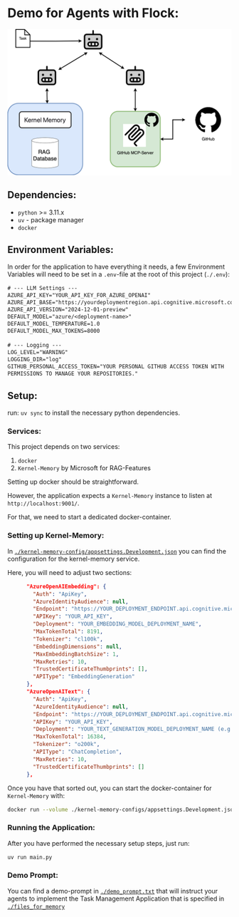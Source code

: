 # Demo for Agents with Flock:

<img src="./architecture.drawio.png" alt="Architecture of the Application">

## Dependencies:

- `python` >= 3.11.x
- `uv` - package manager
- `docker` 

## Environment Variables:

In order for the application to have everything it needs,
a few Environment Variables will need to be set in 
a `.env`-file at the root of this project (`./.env`):


```
# --- LLM Settings ---
AZURE_API_KEY="YOUR_API_KEY_FOR_AZURE_OPENAI"
AZURE_API_BASE="https://yourdeploymentregion.api.cognitive.microsoft.com/"
AZURE_API_VERSION="2024-12-01-preview"
DEFAULT_MODEL="azure/<deployment-name>"
DEFAULT_MODEL_TEMPERATURE=1.0
DEFAULT_MODEL_MAX_TOKENS=8000

# --- Logging ---
LOG_LEVEL="WARNING"
LOGGING_DIR="log"
GITHUB_PERSONAL_ACCESS_TOKEN="YOUR PERSONAL GITHUB ACCESS TOKEN WITH PERMISSIONS TO MANAGE YOUR REPOSITORIES."
```

## Setup:

run: `uv sync` to install the necessary python dependencies.

### Services:

This project depends on two services:

1. `docker`
2. `Kernel-Memory` by Microsoft for RAG-Features

Setting up docker should be straightforward.

However, the application expects a `Kernel-Memory` instance
to listen at `http://localhost:9001/`.

For that, we need to start a dedicated docker-container.

### Setting up Kernel-Memory:

In [`./kernel-memory-config/appsettings.Development.json`](./kernel-memory-configs/appsettings.Development.json)
you can find the configuration for the kernel-memory service.

Here, you will need to adjust two sections:

```json
      "AzureOpenAIEmbedding": {
        "Auth": "ApiKey",
        "AzureIdentityAudience": null,
        "Endpoint": "https://YOUR_DEPLOYMENT_ENDPOINT.api.cognitive.microsoft.com/",
        "APIKey": "YOUR_API_KEY",
        "Deployment": "YOUR_EMBEDDING_MODEL_DEPLOYMENT_NAME",
        "MaxTokenTotal": 8191,
        "Tokenizer": "cl100k",
        "EmbeddingDimensions": null,
        "MaxEmbeddingBatchSize": 1,
        "MaxRetries": 10,
        "TrustedCertificateThumbprints": [],
        "APIType": "EmbeddingGeneration"
      },
      "AzureOpenAIText": {
        "Auth": "ApiKey",
        "AzureIdentityAudience": null,
        "Endpoint": "https://YOUR_DEPLOYMENT_ENDPOINT.api.cognitive.microsoft.com/",
        "APIKey": "YOUR_API_KEY",
        "Deployment": "YOUR_TEXT_GENERATION_MODEL_DEPLOYMENT_NAME (e.g. gpt-4.1-nano)",
        "MaxTokenTotal": 16384,
        "Tokenizer": "o200k",
        "APIType": "ChatCompletion",
        "MaxRetries": 10,
        "TrustedCertificateThumbprints": []
      },
```


Once you have that sorted out, you can start the docker-container for `Kernel-Memory` with:

```bash
docker run --volume ./kernel-memory-configs/appsettings.Development.json:/app/appsettings.Production.json -it --rm -p 9001:9001 kernelmemory/service
```

### Running the Application:

After you have performed the necessary setup steps, just run:

```bash
uv run main.py
```


### Demo Prompt:

You can find a demo-prompt in [`./demo_prompt.txt`](./demo_prompt.txt) that 
will instruct your agents to implement the Task Management Application that is specified
in [`./files_for_memory`](./files_for_memory/)
